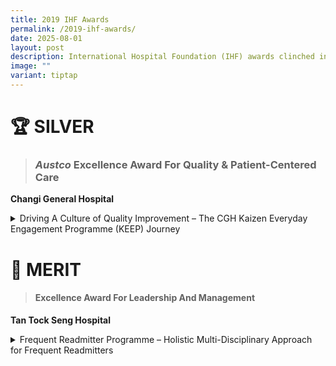 ```yaml
---
title: 2019 IHF Awards
permalink: /2019-ihf-awards/
date: 2025-08-01
layout: post
description: International Hospital Foundation (IHF) awards clinched in 2019.
image: ""
variant: tiptap
---
```

<h1><strong>🏆 SILVER</strong></h1>
<blockquote>
<h3><em>Austco </em>Excellence Award For Quality &amp; Patient-Centered Care</h3>
</blockquote>
<p><strong>Changi General Hospital</strong>
</p>
<div data-type="detailGroup" class="isomer-accordion-group isomer-accordion isomer-accordion-white">
<details class="isomer-details">
<summary>Driving A Culture of Quality Improvement – The CGH Kaizen Everyday Engagement
Programme (KEEP) Journey</summary>
<div data-type="detailsContent" class="isomer-details-content">
<p>“Small Action + Passion = Big Change” - CGH has successfully transformed
its workplace culture through an innovative ground-up improvement initiative
that proves small changes can yield remarkable results. By employing visual
Kaizen boards across departments, staff at all levels were able to freely
identify challenges and implement solutions, and has revolutionised how
frontline healthcare staff contribute to operational excellence.</p>
<p>The initiative's success is exemplified by numerous impactful innovations,
including the introduction of tamper-proof bags for patient belongings
- a solution that eliminated time-consuming manual recording processes
and was subsequently adopted across hospitals within SingHealth. The programme's
strength lies in its accessibility and immediate impact. Staff-led improvements,
from modified medical supply carriers to innovative patient mobility solutions,
demonstrate how small, cost-effective changes can significantly enhance
both staff efficiency and patient care. The initiative has fostered a culture
where every employee feels empowered to contribute to workplace improvement.</p>
<p>Driving a culture of quality improvement within CGH showcases how empowering
frontline staff can lead to meaningful healthcare innovations.</p>
</div>
</details>
</div>
<p></p>
<h1><strong>🏅 MERIT</strong></h1>
<blockquote>
<h4>Excellence Award For Leadership And Management</h4>
</blockquote>
<p><strong>Tan Tock Seng Hospital</strong>
</p>
<div data-type="detailGroup" class="isomer-accordion-group isomer-accordion isomer-accordion-white">
<details class="isomer-details">
<summary>Frequent Readmitter Programme – Holistic Multi-Disciplinary Approach for
Frequent Readmitters</summary>
<div data-type="detailsContent" class="isomer-details-content">
<p>The Frequent Readmitter (FR) Programme was established to develop effective
and robust processes for proactive identification and management of patients
with a pre-determined number of readmission episodes within a year.The
committee gleaned insights on common FR profiles and past interventions
from initial case reviews to elicit four main patient profiles which are
used to guide patient identification and recommended interventions. The
team also recognised the need for a holistic approach involving different
care providers across inpatient, outpatient and community settings.</p>
<p>Today, with the appointment of a Primary Doctor (PD), oversight of patient
care plans and admissions has not only enabled relationship building and
gathering of consensus among a diverse team, but also serves as a platform
to discuss perspectives and align care goals for patients’ benefit. Care
plans not only address medical needs, but also the social and support needs
of the patient.</p>
<p>The FR Programme remains as one of TTSH's strategic projects, with hospital
readmissions during the period of January to October 2018 reflected a 60%
reduction in the number of patients with &gt;7 readmission episodes, and
3066 patient days avoided with a projected cost avoidance of $3,066,000.</p>
</div>
</details>
</div>
<p></p>